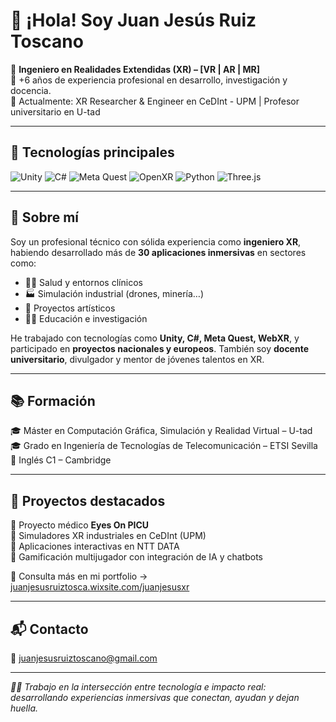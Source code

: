 <!-- <img src="https://juanjesusruiztosca.wixsite.com/juanjesusxr/_files/ugd/bc6e66_4dc29cf661ca409fa8b0f97dc7c4fd0e~mv2.png" width="100%" alt="Banner XR" /> -->

# 👋 ¡Hola! Soy Juan Jesús Ruiz Toscano

🎯 **Ingeniero en Realidades Extendidas (XR) – [VR | AR | MR]**  
🧠 +6 años de experiencia profesional en desarrollo, investigación y docencia.  
📍 Actualmente: XR Researcher & Engineer en CeDInt - UPM | Profesor universitario en U-tad  

---

## 🧰 Tecnologías principales
![Unity](https://img.shields.io/badge/-Unity-100000?style=flat&logo=unity&logoColor=white)
![C#](https://img.shields.io/badge/-C%23-239120?style=flat&logo=c-sharp&logoColor=white)
![Meta Quest](https://img.shields.io/badge/-Meta_Quest-000000?style=flat&logo=meta&logoColor=white)
![OpenXR](https://img.shields.io/badge/-OpenXR-purple?style=flat)
![Python](https://img.shields.io/badge/-Python-3776AB?style=flat&logo=python&logoColor=white)
![Three.js](https://img.shields.io/badge/-Three.js-000000?style=flat&logo=three.js&logoColor=white)

---

## 🧪 Sobre mí

Soy un profesional técnico con sólida experiencia como **ingeniero XR**, habiendo desarrollado más de **30 aplicaciones inmersivas** en sectores como:

- 👩‍⚕️ Salud y entornos clínicos
- 🏭 Simulación industrial (drones, minería…)
- 🎨 Proyectos artísticos
- 👨‍🏫 Educación e investigación

He trabajado con tecnologías como **Unity, C#, Meta Quest, WebXR**, y participado en **proyectos nacionales y europeos**. También soy **docente universitario**, divulgador y mentor de jóvenes talentos en XR.

---

## 📚 Formación

🎓 Máster en Computación Gráfica, Simulación y Realidad Virtual – U-tad  
🎓 Grado en Ingeniería de Tecnologías de Telecomunicación – ETSI Sevilla  
📜 Inglés C1 – Cambridge  

---

## 🚀 Proyectos destacados

🔹 Proyecto médico **Eyes On PICU**  
🔹 Simuladores XR industriales en CeDInt (UPM)  
🔹 Aplicaciones interactivas en NTT DATA  
🔹 Gamificación multijugador con integración de IA y chatbots  

📁 Consulta más en mi portfolio → [juanjesusruiztosca.wixsite.com/juanjesusxr](https://juanjesusruiztosca.wixsite.com/juanjesusxr)

---

## 📬 Contacto

📧 juanjesusruiztoscano@gmail.com  
<!--
[![LinkedIn](https://img.shields.io/badge/LinkedIn-Perfil%20profesional-blue?logo=linkedin)](https://www.linkedin.com/in/juanjesusruiztoscano/)
-->
<!--
[![CV](https://img.shields.io/badge/CV-Descargar-informational?logo=adobeacrobatreader)](https://www.dropbox.com/s/xxxxx/CV_JuanJesusRuizToscano.pdf?dl=0)
-->

---

_🧑‍💻 Trabajo en la intersección entre tecnología e impacto real: desarrollando experiencias inmersivas que conectan, ayudan y dejan huella._


